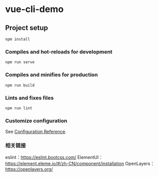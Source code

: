 # vue-cli-demo

## Project setup
```
npm install
```

### Compiles and hot-reloads for development
```
npm run serve
```

### Compiles and minifies for production
```
npm run build
```

### Lints and fixes files
```
npm run lint
```

### Customize configuration
See [Configuration Reference](https://cli.vuejs.org/config/).

### 相关链接
eslint：https://eslint.bootcss.com/
ElementUI：https://element.eleme.io/#/zh-CN/component/installation
OpenLayers：https://openlayers.org/
